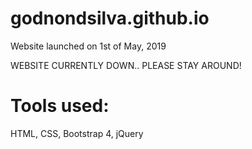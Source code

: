 # godnondsilva.github.io

Website launched on 1st of May, 2019

WEBSITE CURRENTLY DOWN.. PLEASE STAY AROUND!

# Tools used:

HTML, CSS, Bootstrap 4, jQuery
